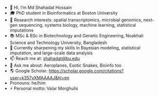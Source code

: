 - 👋 Hi, I’m Md Shahadat Hossain 
- 🎓 PhD student in Bioinformatics at Boston University 
- 🔬 Research interests: spatial transcriptomics, microbial genomics, next-gen sequencing, systems biology, machine learning, statistical imputations
- 📚 MSc & BSc in Biotechnology and Genetic Engineering, Noakhali Science and Technology University, Bangladesh
- 🌱 Currently sharpening my skills in Bayesian modeling, statistical imputation, and large-scale data analysis
- 📫 Reach me at: shahadat@bu.edu
- 💬 Ask me about: Aeroplanes, Exotic Snakes, Bioinfo too
- 🌎 Google Scholar: https://scholar.google.com/citations?user=k357vXMAAAAJ&hl=en
- Pronouns: he/him
- ⚡ Personal motto: Valar Morghulis

<!---
shahadat4099/shahadat4099 is a ✨ special ✨ repository because its `README.md` (this file) appears on your GitHub profile.
You can click the Preview link to take a look at your changes.
--->

